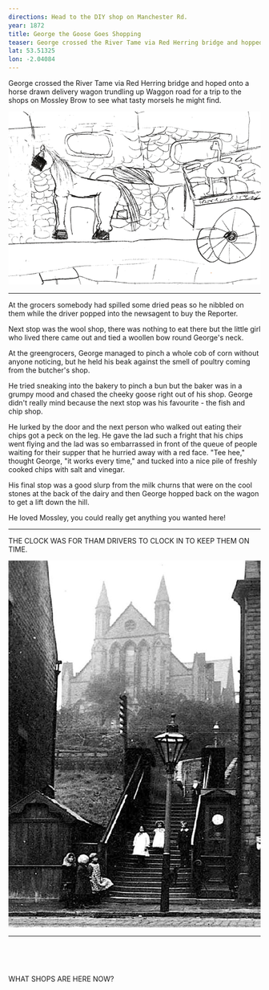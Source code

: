 ```yaml
---
directions: Head to the DIY shop on Manchester Rd.
year: 1872
title: George the Goose Goes Shopping
teaser: George crossed the River Tame via Red Herring bridge and hopped onto a horse drawn delivery wagon trundling up Waggon Road for a trip to the shops on Mossley Brow to see what tasty morsels he might find.
lat: 53.51325
lon: -2.04084
---
```

George crossed the River Tame via Red Herring bridge and hoped onto a horse drawn delivery wagon trundling up Waggon road for a trip to the shops on Mossley Brow to see what tasty morsels he might find.

![](/images/stops/goose/Trail_Goose_7.png)

---

At the grocers somebody had spilled some dried peas so he nibbled on them while the driver popped into the newsagent to buy the Reporter.

Next stop was the wool shop, there was nothing to eat there but the little girl who lived there came out and tied a woollen bow round George's neck.

At the greengrocers, George managed to pinch a whole cob of corn without anyone noticing, but he held his beak against the smell of poultry coming from the butcher's shop.

He tried sneaking into the bakery to pinch a bun but the baker was in a grumpy mood and chased the cheeky goose right out of his shop. George didn't really mind because the next stop was his favourite - the fish and chip shop.

He lurked by the door and the next person who walked out eating their chips got a peck on the leg. He gave the lad such a fright that his chips went flying and the lad was so embarrassed in front of the queue of people waiting for their supper that he hurried away with a red face. "Tee hee," thought George, "it works every time," and tucked into a nice pile of freshly cooked chips with salt and vinegar.

His final stop was a good slurp from the milk churns that were on the cool stones at the back of the dairy and then George hopped back on the wagon to get a lift down the hill.

He loved Mossley, you could really get anything you wanted here!

---

THE CLOCK WAS FOR THAM DRIVERS TO CLOCK IN TO KEEP THEM ON TIME.

![](/images/stops/goose/Trail_Goose_7b.png)

---

![]()

![]()

WHAT SHOPS ARE HERE NOW?
